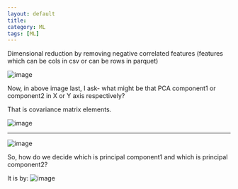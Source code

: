 ```yaml
---
layout: default
title:  
category: ML
tags: [ML]
---
```

Dimensional reduction by removing negative correlated features (features which can be cols in csv or can be rows in parquet)

![image](https://github.com/sbibek086/write-the-docs/assets/11883023/6d1f50dd-88a2-459b-8c72-5f0b83485ba1)

Now, in above image last, I ask- what might be that PCA component1 or component2 in X or Y axis respectively?

That is covariance matrix elements.

![image](https://github.com/sbibek086/write-the-docs/assets/11883023/40e80dbb-b72c-4d16-aa03-b9f8975224c2)

---
![image](https://github.com/sbibek086/write-the-docs/assets/11883023/99f31dfe-ce81-4547-a5fd-8b323ad328a3)

So, how do we decide which is principal component1 and which is principal component2?

It is by:
![image](https://github.com/sbibek086/write-the-docs/assets/11883023/c49cfe9b-fba1-41c8-bfef-0397bd234663)

